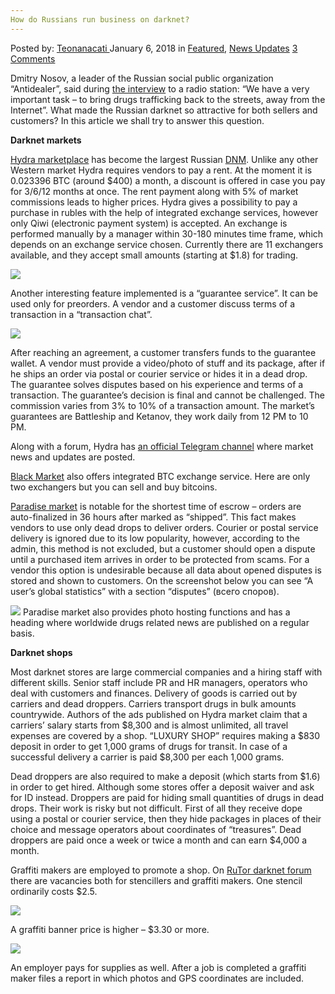 ```yaml
---
How do Russians run business on darknet?
---
```

<article class="post-listing post-24294 post type-post status-publish format-standard has-post-thumbnail hentry category-deepdot-news category-news-updates tag-business tag-darknet tag-run tag-russians">
<div class="post-inner">
<span>Posted by: <a href="https://www.deepdotweb.com/author/teonanacati/" title="">Teonanacati </a></span>
<span>January 6, 2018</span>
<span>in <a href="https://www.deepdotweb.com/category/deepdot-news/" rel="category tag">Featured</a>, <a href="https://www.deepdotweb.com/category/news-updates/" rel="category tag">News Updates</a></span>
<span><a href="https://www.deepdotweb.com/2018/01/06/russians-run-business-darknet/#comments">3 Comments</a></span>
</p>
<div class="clear"></div>
<div class="entry">
<p>Dmitry Nosov, a leader of the Russian social public organization &#8220;Antidealer&#8221;, said during <a href="https://lenta.ru/news/2017/09/20/narko/">the interview</a> to a radio station: &#8220;We have a very important task &#8211; to bring drugs trafficking back to the streets, away from the Internet&#8221;. What made the Russian darknet so attractive for both sellers and customers? In this article we shall try to answer this question.</p>
<p><strong>Darknet markets</strong></p>
<p><a href="https://www.deepdotweb.com/marketplace-directory/listing/hydra-russian/">Hydra marketplace</a> has become the largest Russian <a href="https://www.deepdotweb.com/dark-net-market-comparison-chart/">DNM</a>. Unlike any other Western market Hydra requires vendors to pay a rent. At the moment it is 0.023396 BTC (around $400) a month, a discount is offered in case you pay for 3/6/12 months at once. The rent payment along with 5% of market commissions leads to higher prices. Hydra gives a possibility to pay a purchase in rubles with the help of integrated exchange services, however only Qiwi (electronic payment system) is accepted. An exchange is performed manually by a manager within 30-180 minutes time frame, which depends on an exchange service chosen. Currently there are 11 exchangers available, and they accept small amounts (starting at $1.8) for trading.</p>
<p><img class="wp-image-24297" src="https://www.deepdotweb.com/wp-content/uploads/2018/01/word-image-11.png" srcset="https://www.deepdotweb.com/wp-content/uploads/2018/01/word-image-11.png 938w, https://www.deepdotweb.com/wp-content/uploads/2018/01/word-image-11-300x140.png 300w" sizes="(max-width: 938px) 100vw, 938px" /></p>
<p>Another interesting feature implemented is a &#8220;guarantee service&#8221;. It can be used only for preorders. A vendor and a customer discuss terms of a transaction in a &#8220;transaction chat&#8221;.</p>
<p><img class="wp-image-24298" src="https://www.deepdotweb.com/wp-content/uploads/2018/01/word-image-12.png" srcset="https://www.deepdotweb.com/wp-content/uploads/2018/01/word-image-12.png 749w, https://www.deepdotweb.com/wp-content/uploads/2018/01/word-image-12-300x127.png 300w" sizes="(max-width: 749px) 100vw, 749px" /></p>
<p>After reaching an agreement, a customer transfers funds to the guarantee wallet. A vendor must provide a video/photo of stuff and its package, after if he ships an order via postal or courier service or hides it in a dead drop. The guarantee solves disputes based on his experience and terms of a transaction. The guarantee&#8217;s decision is final and cannot be challenged. The commission varies from 3% to 10% of a transaction amount. The market&#8217;s guarantees are Battleship and Ketanov, they work daily from 12 PM to 10 PM.</p>
<p>Along with a forum, Hydra has <a href="http://t.me/hydraoniondeep">an official Telegram channel</a> where market news and updates are posted.</p>
<p><a href="http://blackmartihc5de5.onion">Black Market</a> also offers integrated BTC exchange service. Here are only two exchangers but you can sell and buy bitcoins.</p>
<p><a href="http://paradisejqbeybgh.onion">Paradise market</a> is notable for the shortest time of escrow &#8211; orders are auto-finalized in 36 hours after marked as &#8220;shipped&#8221;. This fact makes vendors to use only dead drops to deliver orders. Courier or postal service delivery is ignored due to its low popularity, however, according to the admin, this method is not excluded, but a customer should open a dispute until a purchased item arrives in order to be protected from scams. For a vendor this option is undesirable because all data about opened disputes is stored and shown to customers. On the screenshot below you can see &#8220;A user&#8217;s global statistics&#8221; with a section &#8220;disputes&#8221; (всего споров).</p>
<p><img class="wp-image-24299" src="https://www.deepdotweb.com/wp-content/uploads/2018/01/word-image-13.png" srcset="https://www.deepdotweb.com/wp-content/uploads/2018/01/word-image-13.png 798w, https://www.deepdotweb.com/wp-content/uploads/2018/01/word-image-13-300x194.png 300w" sizes="(max-width: 798px) 100vw, 798px" /> Paradise market also provides photo hosting functions and has a heading where worldwide drugs related news are published on a regular basis.</p>
<p><strong>Darknet shops</strong></p>
<p>Most darknet stores are large commercial companies and a hiring staff with different skills. Senior staff include PR and HR managers, operators who deal with customers and finances. Delivery of goods is carried out by carriers and dead droppers. Carriers transport drugs in bulk amounts countrywide. Authors of the ads published on Hydra market claim that a carriers&#8217; salary starts from $8,300 and is almost unlimited, all travel expenses are covered by a shop. &#8220;LUXURY SHOP&#8221; requires making a $830 deposit in order to get 1,000 grams of drugs for transit. In case of a successful delivery a carrier is paid $8,300 per each 1,000 grams.</p>
<p><a id="post-24294-_gjdgxs"></a> Dead droppers are also required to make a deposit (which starts from $1.6) in order to get hired. Although some stores offer a deposit waiver and ask for ID instead. Droppers are paid for hiding small quantities of drugs in dead drops. Their work is risky but not difficult. First of all they receive dope using a postal or courier service, then they hide packages in places of their choice and message operators about coordinates of &#8220;treasures&#8221;. Dead droppers are paid once a week or twice a month and can earn $4,000 a month.</p>
<p>Graffiti makers are employed to promote a shop. On <a href="https://www.deepdotweb.com/marketplace-directory/listing/rutor/">RuTor darknet forum</a> there are vacancies both for stencillers and graffiti makers. One stencil ordinarily costs $2.5.</p>
<p><img class="wp-image-24301" src="https://www.deepdotweb.com/wp-content/uploads/2018/01/word-image-14.png" srcset="https://www.deepdotweb.com/wp-content/uploads/2018/01/word-image-14.png 444w, https://www.deepdotweb.com/wp-content/uploads/2018/01/word-image-14-295x300.png 295w, https://www.deepdotweb.com/wp-content/uploads/2018/01/word-image-14-55x55.png 55w, https://www.deepdotweb.com/wp-content/uploads/2018/01/word-image-14-50x50.png 50w" sizes="(max-width: 444px) 100vw, 444px" /></p>
<p>A graffiti banner price is higher &#8211; $3.30 or more.</p>
<p><img class="wp-image-24302" src="https://www.deepdotweb.com/wp-content/uploads/2018/01/word-image-15.png" srcset="https://www.deepdotweb.com/wp-content/uploads/2018/01/word-image-15.png 738w, https://www.deepdotweb.com/wp-content/uploads/2018/01/word-image-15-300x191.png 300w" sizes="(max-width: 738px) 100vw, 738px" /></p>
<p>An employer pays for supplies as well. After a job is completed a graffiti maker files a report in which photos and GPS coordinates are included.</p>
</div>
<span style="display:none"><a href="https://www.deepdotweb.com/tag/business/" rel="tag">business</a> <a href="https://www.deepdotweb.com/tag/darknet/" rel="tag">darknet</a> <a href="https://www.deepdotweb.com/tag/run/" rel="tag">run</a> <a href="https://www.deepdotweb.com/tag/russians/" rel="tag">russians</a></span> <span style="display:none" class="updated">2018-01-06</span>
<div style="display:none" class="vcard author" itemprop="author" itemscope itemtype="http://schema.org/Person"><strong class="fn" itemprop="name"><a href="https://www.deepdotweb.com/author/teonanacati/" title="Posts by Teonanacati" rel="author">Teonanacati</a></strong></div>
</div>
</article>

